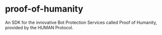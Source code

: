 # proof-of-humanity
 An SDK for the innovative Bot Protection Services called Proof of Humanity, provided by the HUMAN Protocol.
